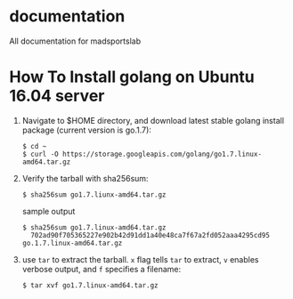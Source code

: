 # documentation
All documentation for madsportslab


# How To Install golang on Ubuntu 16.04 server

1. Navigate to $HOME directory, and download latest stable golang install package (current version is go.1.7):

   ```
   $ cd ~
   $ curl -O https://storage.googleapis.com/golang/go1.7.linux-amd64.tar.gz
   ```
   
2. Verify the tarball with sha256sum: 

   ```
   $ sha256sum go1.7.liunx-amd64.tar.gz
   ```
   sample output 
   
   ```
   $ sha256sum go1.7.linux-amd64.tar.gz
     702ad90f705365227e902b42d91dd1a40e48ca7f67a2fd052aaa4295cd95 go.1.7.linux-amd64.tar.gz
   ```
 
3. use ```tar``` to extract the tarball.  ```x``` flag tells ```tar``` to extract, ```v``` enables verbose output, and ```f``` specifies a filename:

   ```
   $ tar xvf go1.7.linux-amd64.tar.gz
   ```
